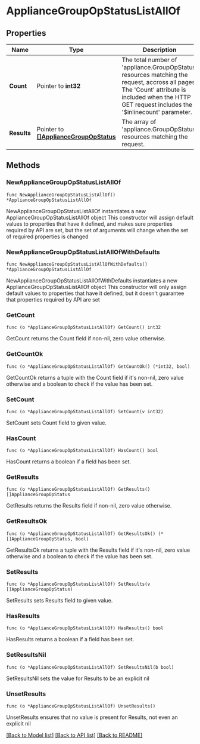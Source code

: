 # ApplianceGroupOpStatusListAllOf

## Properties

Name | Type | Description | Notes
------------ | ------------- | ------------- | -------------
**Count** | Pointer to **int32** | The total number of &#39;appliance.GroupOpStatus&#39; resources matching the request, accross all pages. The &#39;Count&#39; attribute is included when the HTTP GET request includes the &#39;$inlinecount&#39; parameter. | [optional] 
**Results** | Pointer to [**[]ApplianceGroupOpStatus**](ApplianceGroupOpStatus.md) | The array of &#39;appliance.GroupOpStatus&#39; resources matching the request. | [optional] 

## Methods

### NewApplianceGroupOpStatusListAllOf

`func NewApplianceGroupOpStatusListAllOf() *ApplianceGroupOpStatusListAllOf`

NewApplianceGroupOpStatusListAllOf instantiates a new ApplianceGroupOpStatusListAllOf object
This constructor will assign default values to properties that have it defined,
and makes sure properties required by API are set, but the set of arguments
will change when the set of required properties is changed

### NewApplianceGroupOpStatusListAllOfWithDefaults

`func NewApplianceGroupOpStatusListAllOfWithDefaults() *ApplianceGroupOpStatusListAllOf`

NewApplianceGroupOpStatusListAllOfWithDefaults instantiates a new ApplianceGroupOpStatusListAllOf object
This constructor will only assign default values to properties that have it defined,
but it doesn't guarantee that properties required by API are set

### GetCount

`func (o *ApplianceGroupOpStatusListAllOf) GetCount() int32`

GetCount returns the Count field if non-nil, zero value otherwise.

### GetCountOk

`func (o *ApplianceGroupOpStatusListAllOf) GetCountOk() (*int32, bool)`

GetCountOk returns a tuple with the Count field if it's non-nil, zero value otherwise
and a boolean to check if the value has been set.

### SetCount

`func (o *ApplianceGroupOpStatusListAllOf) SetCount(v int32)`

SetCount sets Count field to given value.

### HasCount

`func (o *ApplianceGroupOpStatusListAllOf) HasCount() bool`

HasCount returns a boolean if a field has been set.

### GetResults

`func (o *ApplianceGroupOpStatusListAllOf) GetResults() []ApplianceGroupOpStatus`

GetResults returns the Results field if non-nil, zero value otherwise.

### GetResultsOk

`func (o *ApplianceGroupOpStatusListAllOf) GetResultsOk() (*[]ApplianceGroupOpStatus, bool)`

GetResultsOk returns a tuple with the Results field if it's non-nil, zero value otherwise
and a boolean to check if the value has been set.

### SetResults

`func (o *ApplianceGroupOpStatusListAllOf) SetResults(v []ApplianceGroupOpStatus)`

SetResults sets Results field to given value.

### HasResults

`func (o *ApplianceGroupOpStatusListAllOf) HasResults() bool`

HasResults returns a boolean if a field has been set.

### SetResultsNil

`func (o *ApplianceGroupOpStatusListAllOf) SetResultsNil(b bool)`

 SetResultsNil sets the value for Results to be an explicit nil

### UnsetResults
`func (o *ApplianceGroupOpStatusListAllOf) UnsetResults()`

UnsetResults ensures that no value is present for Results, not even an explicit nil

[[Back to Model list]](../README.md#documentation-for-models) [[Back to API list]](../README.md#documentation-for-api-endpoints) [[Back to README]](../README.md)


